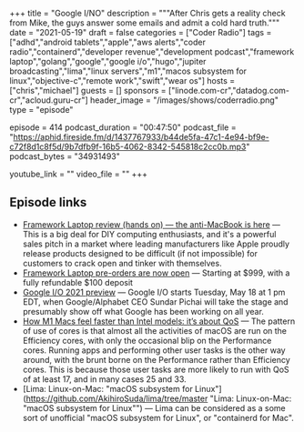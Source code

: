 +++
title = "Google I/NO"
description = """After Chris gets a reality check from Mike, the guys answer some emails and admit a cold hard truth."""
date = "2021-05-19"
draft = false
categories = ["Coder Radio"]
tags = ["adhd","android tablets","apple","aws alerts","coder radio","containerd","developer revenue","development podcast","framework laptop","golang","google","google i/o","hugo","jupiter broadcasting","lima","linux servers","m1","macos subsystem for linux","objective-c","remote work","swift","wear os"]
hosts = ["chris","michael"]
guests = []
sponsors = ["linode.com-cr","datadog.com-cr","acloud.guru-cr"]
header_image = "/images/shows/coderradio.png"
type = "episode"

episode = 414
podcast_duration = "00:47:50"
podcast_file = "https://aphid.fireside.fm/d/1437767933/b44de5fa-47c1-4e94-bf9e-c72f8d1c8f5d/9b7dfb9f-16b5-4062-8342-545818c2cc0b.mp3"
podcast_bytes = "34931493"

youtube_link = ""
video_file = ""
+++

## Episode links

  * [Framework Laptop review (hands on) — the anti-MacBook is here](https://www.tomsguide.com/reviews/framework-laptop-review-hands-on-the-anti-macbook-is-here "Framework Laptop review \(hands on\) — the anti-MacBook is here") — This is a big deal for DIY computing enthusiasts, and it's a powerful sales pitch in a market where leading manufacturers like Apple proudly release products designed to be difficult (if not impossible) for customers to crack open and tinker with themselves.
  * [Framework Laptop pre-orders are now open](https://frame.work/ "Framework Laptop pre-orders are now open") — Starting at $999, with a fully refundable $100 deposit 
  * [Google I/O 2021 preview](https://arstechnica.com/gadgets/2021/05/google-i-o-2021-preview-google-resurrects-wear-os-and-android-tablets/ "Google I/O 2021 preview") — Google I/O starts Tuesday, May 18 at 1 pm EDT, when Google/Alphabet CEO Sundar Pichai will take the stage and presumably show off what Google has been working on all year. 
  * [How M1 Macs feel faster than Intel models: it’s about QoS](https://eclecticlight.co/2021/05/17/how-m1-macs-feel-faster-than-intel-models-its-about-qos/ "How M1 Macs feel faster than Intel models: it’s about QoS") — The pattern of use of cores is that almost all the activities of macOS are run on the Efficiency cores, with only the occasional blip on the Performance cores. Running apps and performing other user tasks is the other way around, with the brunt borne on the Performance rather than Efficiency cores. This is because those user tasks are more likely to run with QoS of at least 17, and in many cases 25 and 33.
  * [Lima: Linux-on-Mac: "macOS subsystem for Linux"](https://github.com/AkihiroSuda/lima/tree/master "Lima: Linux-on-Mac: "macOS subsystem for Linux"") — Lima can be considered as a some sort of unofficial "macOS subsystem for Linux", or "containerd for Mac".

